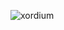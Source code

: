 <p><img align="left" src="https://github-readme-stats.vercel.app/api/top-langs?username=xordium&show_icons=true&locale=en&layout=compact&theme=dark" alt="xordium" /></p>
<!--
**xordium/xordium** is a ✨ _special_ ✨ repository because its `README.md` (this file) appears on your GitHub profile.

Here are some ideas to get you started:

- 🔭 I’m currently working on ...
- 🌱 I’m currently learning ...
- 👯 I’m looking to collaborate on ...
- 🤔 I’m looking for help with ...
- 💬 Ask me about ...
- 📫 How to reach me: ...
- 😄 Pronouns: ...
- ⚡ Fun fact: ...
-->
